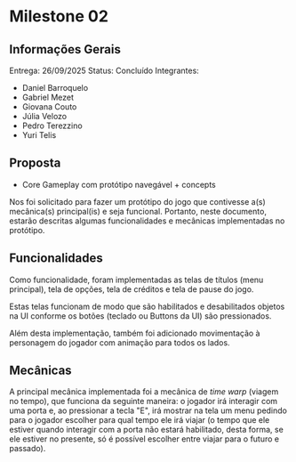 # Milestone 02
## Informações Gerais
Entrega: 26/09/2025
Status: Concluído
Integrantes:
- Daniel Barroquelo
- Gabriel Mezet
- Giovana Couto
- Júlia Velozo
- Pedro Terezzino
- Yuri Telis <br>

## Proposta
- Core Gameplay com protótipo navegável + concepts <br>

Nos foi solicitado para fazer um protótipo do jogo que contivesse a(s) mecânica(s) principal(is) e seja funcional. Portanto, neste documento, estarão descritas algumas funcionalidades e mecânicas implementadas no protótipo.

## Funcionalidades
Como funcionalidade, foram implementadas as telas de títulos (menu principal), tela de opções, tela de créditos e tela de pause do jogo.

Estas telas funcionam de modo que são habilitados e desabilitados objetos na UI conforme os botões (teclado ou Buttons da UI) são pressionados.

Além desta implementação, também foi adicionado movimentação à personagem do jogador com animação para todos os lados.

## Mecânicas
A principal mecânica implementada foi a mecânica de _time warp_ (viagem no tempo), que funciona da seguinte maneira: o jogador irá interagir com uma porta e, ao pressionar a tecla "E", irá mostrar na tela um menu pedindo para o jogador escolher para qual tempo ele irá viajar (o tempo que ele estiver quando interagir com a porta não estará habilitado, desta forma, se ele estiver no presente, só é possível escolher entre viajar para o futuro e passado).
